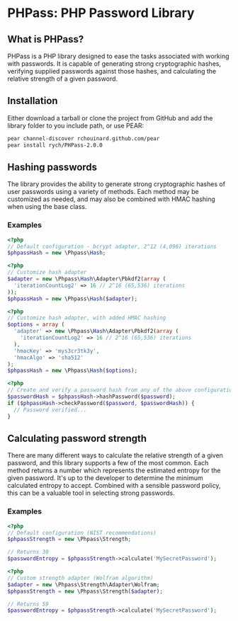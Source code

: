 PHPass: PHP Password Library
============================

What is PHPass?
---------------

PHPass is a PHP library designed to ease the tasks associated with working with passwords. It is capable of generating strong cryptographic hashes, verifying supplied passwords against those hashes, and calculating the relative strength of a given password.

Installation
------------

Either download a tarball or clone the project from GitHub and add the library folder to you include path, or use PEAR:

```bash
pear channel-discover rchouinard.github.com/pear
pear install rych/PHPass-2.0.0
```

Hashing passwords
-----------------

The library provides the ability to generate strong cryptographic hashes of user passwords using a variety of methods. Each method may be customized as needed, and may also be combined with HMAC hashing when using the base class.

### Examples

```php
<?php
// Default configuration - bcrypt adapter, 2^12 (4,096) iterations
$phpassHash = new \Phpass\Hash;
```

```php
<?php
// Customize hash adapter
$adapter = new \Phpass\Hash\Adapter\Pbkdf2(array (
  'iterationCountLog2' => 16 // 2^16 (65,536) iterations
));
$phpassHash = new \Phpass\Hash($adapter);
```

```php
<?php
// Customize hash adapter, with added HMAC hashing
$options = array (
  'adapter' => new \Phpass\Hash\Adapter\Pbkdf2(array (
    'iterationCountLog2' => 16 // 2^16 (65,536) iterations
  ),
  'hmacKey' => 'mys3cr3tk3y',
  'hmacAlgo' => 'sha512'
);
$phpassHash = new \Phpass\Hash($options);
```

```php
<?php
// Create and verify a password hash from any of the above configurations
$passwordHash = $phpassHash->hashPassword($password);
if ($phpassHash->checkPassword($password, $passwordHash)) {
  // Password verified...
}
```

Calculating password strength
-----------------------------

There are many different ways to calculate the relative strength of a given password, and this library supports a few of the most common. Each method returns a number which represents the estimated entropy for the given password. It's up to the developer to determine the minimum calculated entropy to accept. Combined with a sensible password policy, this can be a valuable tool in selecting strong passwords.

### Examples

```php
<?php
// Default configuration (NIST recommendations)
$phpassStrength = new \Phpass\Strength;

// Returns 30
$passwordEntropy = $phpassStrength->calculate('MySecretPassword');
```

```php
<?php
// Custom strength adapter (Wolfram algorithm)
$adapter = new \Phpass\Strength\Adapter\Wolfram;
$phpassStrength = new \Phpass\Strength($adapter);

// Returns 59
$passwordEntropy = $phpassStrength->calculate('MySecretPassword');
```